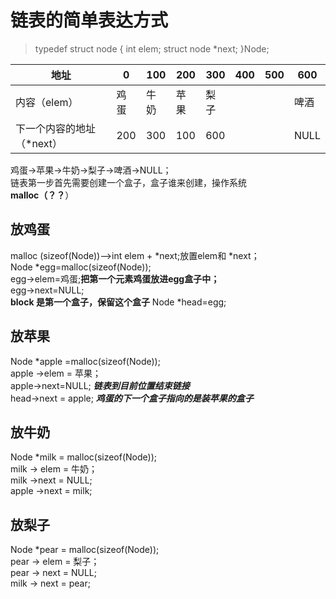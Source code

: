# 链表的简单表达方式

>typedef struct node
{
    int elem;
    struct node *next;
}Node;

| 地址 | 0 | 100 | 200 | 300 | 400 | 500 | 600 |
---|---|---|---|---|---|---|---
| 内容（elem）| 鸡蛋 | 牛奶 | 苹果 |梨子| | | 啤酒|
| 下一个内容的地址（*next）|200|300|100|600| | | NULL|

鸡蛋->苹果->牛奶->梨子->啤酒->NULL；</br>
链表第一步首先需要创建一个盒子，盒子谁来创建，操作系统</br>
**malloc（？？**）</br>
## 放鸡蛋
malloc (sizeof(Node))-->int elem + *next;放置elem和 *next；</br>
Node *egg=malloc(sizeof(Node));</br>
egg->elem=鸡蛋;**把第一个元素鸡蛋放进egg盒子中；**</br>
egg->next=NULL;</br>
**block 是第一个盒子，保留这个盒子**
Node *head=egg;</br>
## 放苹果
Node *apple =malloc(sizeof(Node));</br>
apple ->elem = 苹果；</br>
apple->next=NULL; ***链表到目前位置结束链接***</br>
head->next = apple;  ***鸡蛋的下一个盒子指向的是装苹果的盒子***</br>
## 放牛奶

Node *milk = malloc(sizeof(Node));</br>
milk -> elem = 牛奶；</br>
milk ->next = NULL;</br>
apple ->next = milk;</br>

## 放梨子

Node *pear = malloc(sizeof(Node));</br>
pear -> elem = 梨子；</br>
pear -> next = NULL;</br>
milk -> next = pear;</br>


